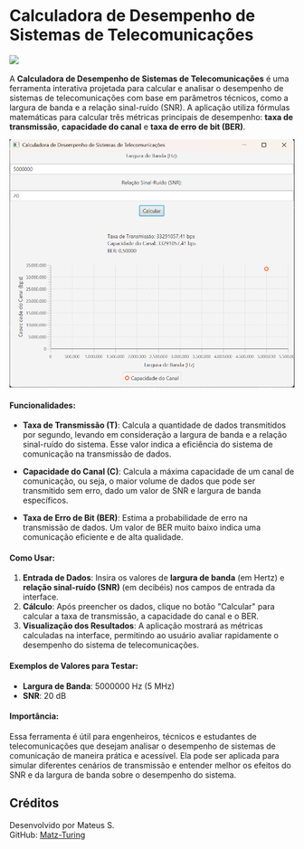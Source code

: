 # Calculadora de Desempenho de Sistemas de Telecomunicações

<img src="https://user-images.githubusercontent.com/74038190/212284115-f47cd8ff-2ffb-4b04-b5bf-4d1c14c0247f.gif" width="1000">

A **Calculadora de Desempenho de Sistemas de Telecomunicações** é uma ferramenta interativa projetada para calcular e analisar o desempenho de sistemas de telecomunicações com base em parâmetros técnicos, como a largura de banda e a relação sinal-ruído (SNR). A aplicação utiliza fórmulas matemáticas para calcular três métricas principais de desempenho: **taxa de transmissão**, **capacidade do canal** e **taxa de erro de bit (BER)**.

![Captura de Tela Principal](img/1.png)

#### Funcionalidades:
- **Taxa de Transmissão (T)**: Calcula a quantidade de dados transmitidos por segundo, levando em consideração a largura de banda e a relação sinal-ruído do sistema. Esse valor indica a eficiência do sistema de comunicação na transmissão de dados.
  
- **Capacidade do Canal (C)**: Calcula a máxima capacidade de um canal de comunicação, ou seja, o maior volume de dados que pode ser transmitido sem erro, dado um valor de SNR e largura de banda específicos.
  
- **Taxa de Erro de Bit (BER)**: Estima a probabilidade de erro na transmissão de dados. Um valor de BER muito baixo indica uma comunicação eficiente e de alta qualidade.

#### Como Usar:
1. **Entrada de Dados**: Insira os valores de **largura de banda** (em Hertz) e **relação sinal-ruído (SNR)** (em decibéis) nos campos de entrada da interface.
2. **Cálculo**: Após preencher os dados, clique no botão "Calcular" para calcular a taxa de transmissão, a capacidade do canal e o BER.
3. **Visualização dos Resultados**: A aplicação mostrará as métricas calculadas na interface, permitindo ao usuário avaliar rapidamente o desempenho do sistema de telecomunicações.

#### Exemplos de Valores para Testar:
- **Largura de Banda**: 5000000 Hz (5 MHz)
- **SNR**: 20 dB

#### Importância:
Essa ferramenta é útil para engenheiros, técnicos e estudantes de telecomunicações que desejam analisar o desempenho de sistemas de comunicação de maneira prática e acessível. Ela pode ser aplicada para simular diferentes cenários de transmissão e entender melhor os efeitos do SNR e da largura de banda sobre o desempenho do sistema.

## Créditos

Desenvolvido por Mateus S.  
GitHub: [Matz-Turing](https://github.com/Matz-Turing)
